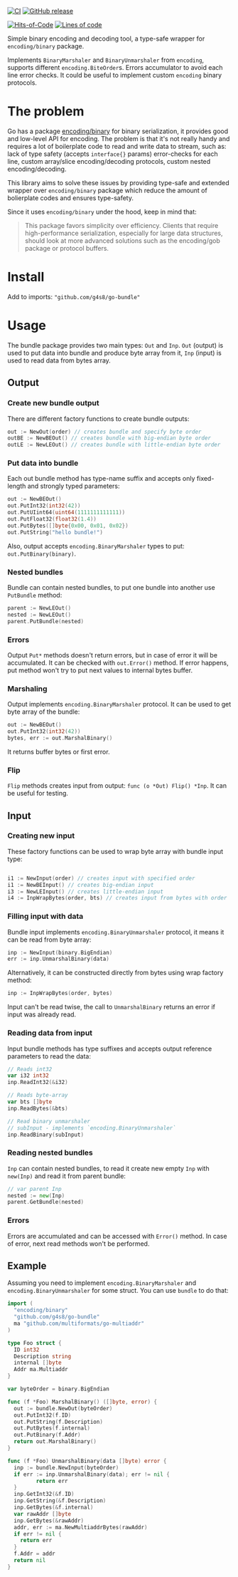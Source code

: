 [![CI](https://github.com/g4s8/go-bundle/workflows/CI/badge.svg)](https://github.com/g4s8/go-bundle/actions?query=workflow%3ACI)
[![GitHub release](https://img.shields.io/github/release/g4s8/go-bundle.svg?label=version)](https://github.com/g4s8/go-bundle/releases/latest)

[![Hits-of-Code](https://hitsofcode.com/github/g4s8/go-bundle)](https://hitsofcode.com/view/github/g4s8/go-bundle)
[![Lines of code](https://img.shields.io/tokei/lines/github/g4s8/go-bundle)](https://github.com/g4s8/go-bundle/tree/master/)

Simple binary encoding and decoding tool, a type-safe wrapper for `encoding/binary` package.

Implements `BinaryMarshaler` and `BinaryUnmarshaler` from `encoding`, supports different
`encoding.BiteOrder`s. Errors accumulator to avoid each line error checks.
It could be useful to implement custom `encoding` binary protocols.

# The problem

Go has a package [encoding/binary](https://golang.org/pkg/encoding/binary/)
for binary serialization, it provides good and low-level API for encoding.
The problem is that it's not really handy and requires a lot of boilerplate
code to read and write data to stream, such as: lack of type safety (accepts
`interface{}` params) error-checks for each line,
custom array/slice encoding/decoding protocols, custom nested encoding/decoding.

This library aims to solve these issues by providing type-safe
and extended wrapper over `encoding/binary` package which reduce the amount
of bolierplate codes and ensures type-safety.

Since it uses `encoding/binary` under the hood, keep in mind that:
> This package favors simplicity over efficiency.
Clients that require high-performance serialization,
especially for large data structures,
should look at more advanced solutions such as the encoding/gob
package or protocol buffers.

# Install

Add to imports: `"github.com/g4s8/go-bundle"`

# Usage

The bundle package provides two main types:
`Out` and `Inp`. `Out` (output) is used to put data into bundle
and produce byte array from it, `Inp` (input) is used to read
data from bytes array.

## Output

### Create new bundle output

There are different factory functions to create bundle outputs:
```go
out := NewOut(order) // creates bundle and specify byte order
outBE := NewBEOut() // creates bundle with big-endian byte order
outLE := NewLEOut() // creates bundle with little-endian byte order
```

### Put data into bundle

Each out bundle method has type-name suffix and accepts only
fixed-length and strongly typed parameters:
```go
out := NewBEOut()
out.PutInt32(int32(42))
out.PutUIint64(uint64(1111111111111))
out.PutFloat32(float32(1.4))
out.PutBytes([]byte{0x00, 0x01, 0x02})
out.PutString("hello bundle!")
```

Also, output accepts `encoding.BinaryMarshaler` types to put:
`out.PutBinary(binary)`.

### Nested bundles

Bundle can contain nested bundles, to put one bundle into another
use `PutBundle` method:
```go
parent := NewLEOut()
nested := NewLEOut()
parent.PutBundle(nested)
```

### Errors

Output `Put*` methods doesn't return errors, but in case of error it will be
accumulated. It can be checked with `out.Error()` method. If error happens,
put method won't try to put next values to internal bytes buffer.

### Marshaling

Output implements `encoding.BinaryMarshaler` protocol. It can be used to
get byte array of the bundle:
```go
out := NewBEOut()
out.PutInt32(int32(42))
bytes, err := out.MarshalBinary()
```

It returns buffer bytes or first error.

### Flip

`Flip` methods creates input from output: `func (o *Out) Flip() *Inp`.
It can be useful for testing.

## Input

### Creating new input

These factory functions can be used to wrap byte array with
bundle input type:
```go

i1 := NewInput(order) // creates input with specified order
i1 := NewBEInput() // creates big-endian input
i3 := NewLEInput() // creates little-endian input
i4 := InpWrapBytes(order, bts) // creates input from bytes with order
```

### Filling input with data

Bundle input implements `encoding.BinaryUnmarshaler` protocol, it means
it can be read from byte array:
```go
inp := NewInput(binary.BigEndian)
err := inp.UnmarshalBinary(data)
```
Alternatively, it can be constructed directly from bytes using wrap factory method:
```go
inp := InpWrapBytes(order, bytes)
```

Input can't be read twise, the call to `UnmarshalBinary` returns an error
if input was already read.

### Reading data from input

Input bundle methods has type suffixes and accepts output reference
parameters to read the data:
```go
// Reads int32
var i32 int32
inp.ReadInt32(&i32)

// Reads byte-array
var bts []byte
inp.ReadBytes(&bts)

// Read binary unmarshaler
// subInput - implements `encoding.BinaryUnmarshaler`
inp.ReadBinary(subInput)
```

### Reading nested bundles

`Inp` can contain nested bundles, to read it create new empty `Inp` with
`new(Inp)` and read it from parent bundle:
```go
// var parent Inp
nested := new(Inp)
parent.GetBundle(nested)
```

### Errors

Errors are accumulated and can be accessed with `Error()` method.
In case of error, next read methods won't be performed.

## Example

Assuming you need to implement `encoding.BinaryMarshaler` and
`encoding.BinaryUnmarshaler` for some struct. You can use `bundle`
to do that:
```go
import (
  "encoding/binary"
  "github.com/g4s8/go-bundle"
  ma "github.com/multiformats/go-multiaddr"
)

type Foo struct {
  ID int32
  Description string
  internal []byte
  Addr ma.Multiaddr
}

var byteOrder = binary.BigEndian

func (f *Foo) MarshalBinary() ([]byte, error) {
  out := bundle.NewOut(byteOrder)
  out.PutInt32(f.ID)
  out.PutString(f.Description)
  out.PutBytes(f.internal)
  out.PutBinary(f.Addr)
  return out.MarshalBinary()
}

func (f *Foo) UnmarshalBinary(data []byte) error {
  inp := bundle.NewInput(byteOrder)
  if err := inp.UnmarshalBinary(data); err != nil {
         return err
  }
  inp.GetInt32(&f.ID)
  inp.GetString(&f.Description)
  inp.GetBytes(&f.internal)
  var rawAddr []byte
  inp.GetBytes(&rawAddr)
  addr, err := ma.NewMultiaddrBytes(rawAddr)
  if err != nil {
    return err
  }
  f.Addr = addr
  return nil
}
```
